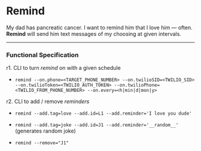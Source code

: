 # Remind

My dad has pancreatic cancer. I want to remind him that I love him &mdash; often. **Remind** will send him text messages of my choosing at given intervals.

---

### Functional Specification

r1. CLI to turn _remind_ on with a given schedule

- `remind --on.phone=<TARGET_PHONE_NUMBER> --on.twilioSID=<TWILIO_SID> --on.twilioToken=<TWILIO_AUTH_TOKEN> --on.twilioPhone=<TWILIO_FROM_PHONE_NUMBER> --on.every=<h|min|d|mon|y>`

r2. CLI to add / remove _reminders_

- `remind --add.tag=love --add.id=L1 --add.reminder='I love you dude'`
- `remind --add.tag=joke --add.id=J1 --add.reminder='__random__'` (generates random joke)

- `remind --remove="J1"`
